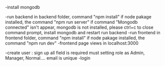 
-install mongodb

-run backend
    in backend folder, command "npm install"
    if node pakage installed, the command "npm run server"
    if command "Mongodb connected" isn't appear, mongodb is not installed, 
          please ctrl+c to close command prompt, install mongodb and restart run backend
-run frontend
    in frontend folder, command "npm install"
    if node pakage installed, the command "npm run dev"
-frontend page views in localhost:3000

-create user : sign up
    all field is required
    must setting role as Admin, Manager, Normal....
    email is unique
-login
